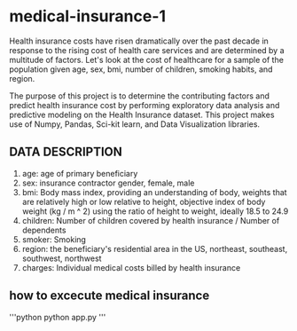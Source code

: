 # medical-insurance-1

Health insurance costs have risen dramatically over the past decade in response to the rising cost of health care services and are determined by a multitude of factors. Let's look at the cost of healthcare for a sample of the population given age, sex, bmi, number of children, smoking habits, and region.

The purpose of this project is to determine the contributing factors and predict health insurance cost by performing exploratory data analysis and predictive modeling on the Health Insurance dataset. This project makes use of Numpy, Pandas, Sci-kit learn, and Data Visualization libraries.

## DATA DESCRIPTION
1. age: age of primary beneficiary
2. sex: insurance contractor gender, female, male
3. bmi: Body mass index, providing an understanding of body, weights that are relatively high or low relative to height,
    objective index of body weight (kg / m ^ 2) using the ratio of height to weight, ideally 18.5 to 24.9
4. children: Number of children covered by health insurance / Number of dependents
5. smoker: Smoking
6. region: the beneficiary's residential area in the US, northeast, southeast, southwest, northwest
7. charges: Individual medical costs billed by health insurance

## how to excecute medical insurance 
'''python 
python app.py
'''